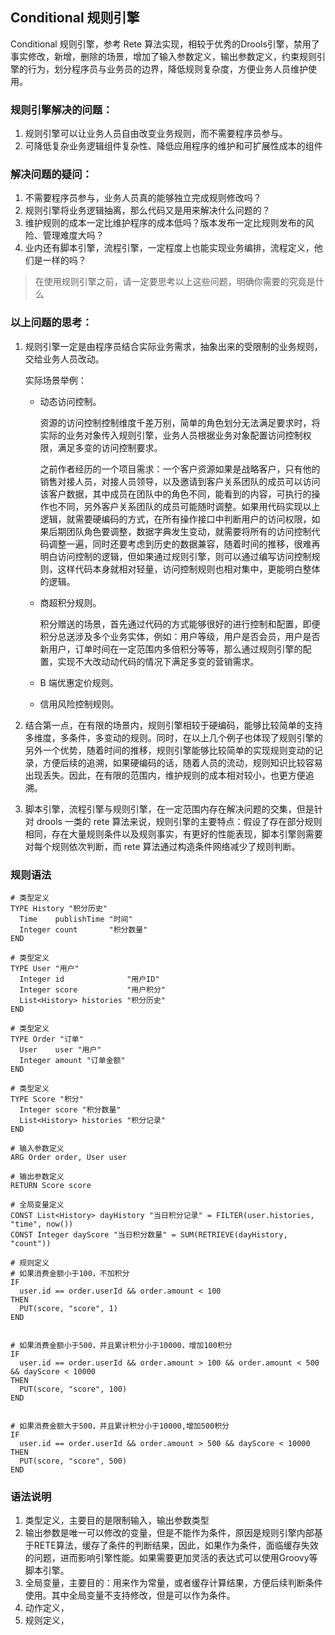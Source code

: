 ## Conditional 规则引擎


Conditional 规则引擎，参考 Rete 算法实现，相较于优秀的Drools引擎，禁用了事实修改，新增，删除的场景，增加了输入参数定义，输出参数定义，约束规则引擎的行为，划分程序员与业务员的边界，降低规则复杂度，方便业务人员维护使用。

### 规则引擎解决的问题：

1. 规则引擎可以让业务人员自由改变业务规则，而不需要程序员参与。
2. 可降低复杂业务逻辑组件复杂性、降低应用程序的维护和可扩展性成本的组件

### 解决问题的疑问：

1. 不需要程序员参与，业务人员真的能够独立完成规则修改吗？
2. 规则引擎将业务逻辑抽离，那么代码又是用来解决什么问题的？
3. 维护规则的成本一定比维护程序的成本低吗？版本发布一定比规则发布的风险、管理难度大吗？
4. 业内还有脚本引擎，流程引擎，一定程度上也能实现业务编排，流程定义，他们是一样的吗？

> 在使用规则引擎之前，请一定要思考以上这些问题，明确你需要的究竟是什么

### 以上问题的思考：

1. 规则引擎一定是由程序员结合实际业务需求，抽象出来的受限制的业务规则，交给业务人员改动。

   实际场景举例：

   - 动态访问控制。

     资源的访问控制控制维度千差万别，简单的角色划分无法满足要求时，将实际的业务对象传入规则引擎，业务人员根据业务对象配置访问控制权限，满足多变的访问控制要求。

     之前作者经历的一个项目需求：一个客户资源如果是战略客户，只有他的销售对接人员，对接人员领导，以及邀请到客户关系团队的成员可以访问该客户数据，其中成员在团队中的角色不同，能看到的内容，可执行的操作也不同，另外客户关系团队的成员可能随时调整。如果用代码实现以上逻辑，就需要硬编码的方式，在所有操作接口中判断用户的访问权限，如果后期团队角色要调整，数据字典发生变动，就需要将所有的访问控制代码调整一遍，同时还要考虑到历史的数据兼容，随着时间的推移，很难再明白访问控制的逻辑，但如果通过规则引擎，则可以通过编写访问控制规则，这样代码本身就相对轻量，访问控制规则也相对集中，更能明白整体的逻辑。

   - 商超积分规则。

     积分赠送的场景，首先通过代码的方式能够很好的进行控制和配置，即便积分总送涉及多个业务实体，例如：用户等级，用户是否会员，用户是否新用户，订单时间在一定范围内多倍积分等等，那么通过规则引擎的配置，实现不大改动动代码的情况下满足多变的营销需求。

   - B 端优惠定价规则。

   - 信用风险控制规则。

2. 结合第一点，在有限的场景内，规则引擎相较于硬编码，能够比较简单的支持多维度，多条件，多变动的规则。同时，在以上几个例子也体现了规则引擎的另外一个优势，随着时间的推移，规则引擎能够比较简单的实现规则变动的记录，方便后续的追溯，如果硬编码的话，随着人员的流动，规则知识比较容易出现丢失。因此，在有限的范围内，维护规则的成本相对较小，也更方便追溯。

3. 脚本引擎，流程引擎与规则引擎，在一定范围内存在解决问题的交集，但是针对 drools 一类的 rete 算法来说，规则引擎的主要特点：假设了存在部分规则相同，存在大量规则条件以及规则事实，有更好的性能表现，脚本引擎则需要对每个规则依次判断，而 rete 算法通过构造条件网络减少了规则判断。

### 规则语法

```
# 类型定义
TYPE History "积分历史"
  Time    publishTime "时间"
  Integer count       "积分数量"
END

# 类型定义
TYPE User "用户"
  Integer id              "用户ID"
  Integer score           "用户积分"
  List<History> histories "积分历史"
END

# 类型定义
TYPE Order "订单"
  User    user "用户"
  Integer amount "订单金额"
END

# 类型定义
TYPE Score "积分"
  Integer score "积分数量"
  List<History> histories "积分记录"
END

# 输入参数定义
ARG Order order, User user

# 输出参数定义
RETURN Score score

# 全局变量定义
CONST List<History> dayHistory "当日积分记录" = FILTER(user.histories, "time", now())
CONST Integer dayScore "当日积分数量" = SUM(RETRIEVE(dayHistory, "count"))

# 规则定义
# 如果消费金额小于100，不加积分
IF
  user.id == order.userId && order.amount < 100
THEN
  PUT(score, "score", 1)
END


# 如果消费金额小于500，并且累计积分小于10000，增加100积分
IF
  user.id == order.userId && order.amount > 100 && order.amount < 500 && dayScore < 10000
THEN
  PUT(score, "score", 100)
END


# 如果消费金额大于500，并且累计积分小于10000,增加500积分
IF
  user.id == order.userId && order.amount > 500 && dayScore < 10000
THEN
  PUT(score, "score", 500)
END
```

### 语法说明
1. 类型定义，主要目的是限制输入，输出参数类型
2. 输出参数是唯一可以修改的变量，但是不能作为条件，原因是规则引擎内部基于RETE算法，缓存了条件的判断结果，因此，如果作为条件，面临缓存失效的问题，进而影响引擎性能。如果需要更加灵活的表达式可以使用Groovy等脚本引擎。
3. 全局变量，主要目的：用来作为常量，或者缓存计算结果，方便后续判断条件使用。其中全局变量不支持修改，但是可以作为条件。
4. 动作定义，
5. 规则定义，
